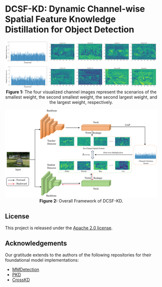 # DCSF-KD: Dynamic Channel-wise Spatial Feature Knowledge Distillation for Object Detection



<p align="center" id="fig-workflow">
    <img src="resources/vischannel.png" width="1000"> 
    <br>
    <strong>Figure 1:</strong> The four visualized channel images represent the scenarios of the smallest weight, the second smallest weight, the second largest weight, and the largest weight, respectively.
</p>

<p align="center" id="fig-workflow">
    <img src="resources/DCSF-KD.png" width="1000"> 
    <br>
    <strong>Figure 2:</strong> Overall Framework of DCSF-KD.
</p>

## License

This project is released under the [Apache 2.0 license](https://github.com/LinY-ct/DCSF-KD/blob/main/LICENSE).

## Acknowledgements

Our gratitude extends to the authors of the following repositories for their foundational model implementations:

- [MMDetection](https://github.com/open-mmlab/mmdetection)
- [PKD](https://github.com/open-mmlab/mmrazor)
- [CrossKD](https://github.com/jbwang1997/CrossKD)



